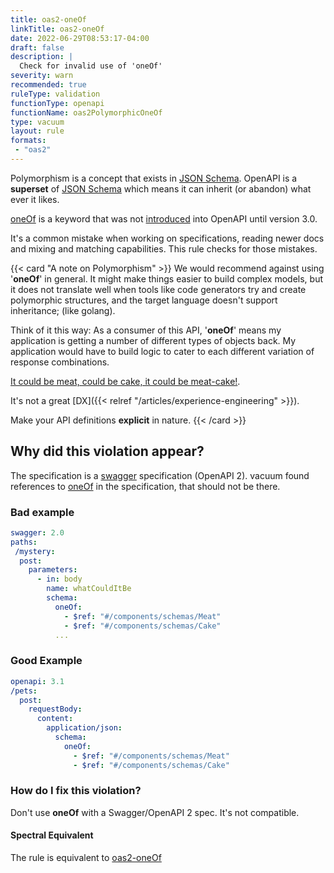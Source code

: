 ```yaml
---
title: oas2-oneOf
linkTitle: oas2-oneOf
date: 2022-06-29T08:53:17-04:00
draft: false
description: |
  Check for invalid use of 'oneOf' 
severity: warn
recommended: true
ruleType: validation
functionType: openapi
functionName: oas2PolymorphicOneOf
type: vacuum
layout: rule
formats:
 - "oas2"
---
```


Polymorphism is a concept that exists in [JSON Schema](https://json-schema.org/). OpenAPI is a **superset** of 
[JSON Schema](https://json-schema.org/) which means it can inherit (or abandon) what ever it likes.

[oneOf](https://json-schema.org/understanding-json-schema/reference/combining.html#oneof) is a keyword that was not [introduced](https://swagger.io/docs/specification/data-models/oneof-anyof-allof-not/) 
into OpenAPI until version 3.0.

It's a common mistake when working on specifications, reading newer docs and mixing and matching capabilities. This 
rule checks for those mistakes.

{{< card "A note on Polymorphism" >}}
We would recommend against using '**oneOf**' in general. It might make things easier to build complex models, but it does not translate well 
when tools like code generators try and create polymorphic structures, and the target language doesn't support inheritance; (like golang).

Think of it this way: As a consumer of this API, '**oneOf**' means my application is getting a number of different types of objects back. My application
would have to build logic to cater to each different variation of response combinations. 

[It could be meat, could be cake, it could be meat-cake!](https://www.youtube.com/watch?v=aVgUzvxw7dk). 

It's not a great [DX]({{<  relref "/articles/experience-engineering" >}}). 

Make your API definitions **explicit** in nature.
{{< /card >}}

## Why did this violation appear?

The specification is a [swagger](https://swagger.io/docs/specification/2-0/basic-structure/) specification (OpenAPI 2). vacuum 
found references to [oneOf](https://json-schema.org/understanding-json-schema/reference/combining.html#oneof) in the specification, 
that should not be there. 

### Bad example

```yaml
swagger: 2.0
paths:
 /mystery:
  post:
    parameters:
      - in: body
        name: whatCouldItBe
        schema:
          oneOf:
            - $ref: "#/components/schemas/Meat"
            - $ref: "#/components/schemas/Cake" 
          ...
```
### Good Example

```yaml
openapi: 3.1
/pets:
  post:
    requestBody:
      content:
        application/json:
          schema:
            oneOf:
              - $ref: "#/components/schemas/Meat"
              - $ref: "#/components/schemas/Cake"
```

### How do I fix this violation?

Don't use **oneOf** with a Swagger/OpenAPI 2 spec. It's not compatible.

#### Spectral Equivalent

The rule is equivalent to [oas2-oneOf](https://meta.stoplight.io/docs/spectral/4dec24461f3af-open-api-rules#oas2-oneof)